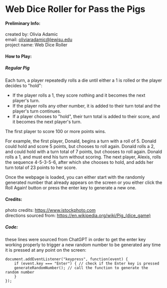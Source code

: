 # Web Dice Roller for Pass the Pigs
#### Preliminary Info: 
created by: Olivia Adamic <br>
email: oliviaradamic@lewisu.edu <br>
project name: Web Dice Roller <br>

#### How to Play: 
##### Regular Pig

Each turn, a player repeatedly rolls a die until either a 1 is rolled or the player decides to "hold":

- If the player rolls a 1, they score nothing and it becomes the next player's turn.
- If the player rolls any other number, it is added to their turn total and the player's turn continues.
- If a player chooses to "hold", their turn total is added to their score, and it becomes the next player's turn.

The first player to score 100 or more points wins.

For example, the first player, Donald, begins a turn with a roll of 5. Donald could hold and score 5 points, but chooses to roll again. Donald rolls a 2, and could hold with a turn total of 7 points, but chooses to roll again. Donald rolls a 1, and must end his turn without scoring. The next player, Alexis, rolls the sequence 4-5-3-5-6, after which she chooses to hold, and adds her turn total of 23 points to her score. 

Once the webpage is loaded, you can either start with the randomly generated number that already appears on the screen or you either click the Roll Again! button or press the enter key to generate a new one. 

#### Credits: 
photo credits: <a href="https://www.istockphoto.com">https://www.istockphoto.com</a> <br>
directions sourced from: <a href="https://en.wikipedia.org/wiki/Pig_(dice_game)">https://en.wikipedia.org/wiki/Pig_(dice_game)</a> <br> 

##### Code: 
these lines were sourced from ChatGPT in order to get the enter key working properly to trigger a new random number to be generated any time it is pressed at any point on the screen: 

    document.addEventListener("keypress", function(event) {
        if (event.key === "Enter") { // check if the Enter key is pressed
        generateRandomNumber(); // call the function to generate the random number
        }
    });


